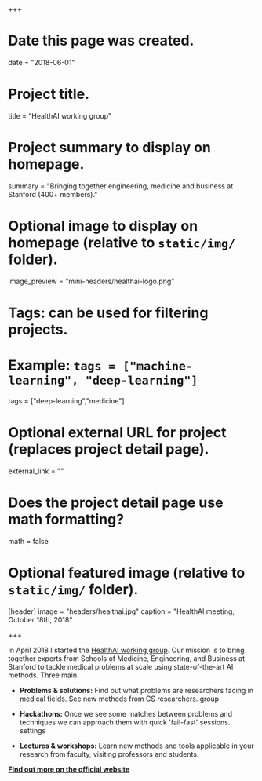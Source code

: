 +++
# Date this page was created.
date = "2018-06-01"

# Project title.
title = "HealthAI working group"

# Project summary to display on homepage.
summary = "Bringing together engineering, medicine and business at Stanford (400+ members)."

# Optional image to display on homepage (relative to `static/img/` folder).
image_preview = "mini-headers/healthai-logo.png"

# Tags: can be used for filtering projects.
# Example: `tags = ["machine-learning", "deep-learning"]`
tags = ["deep-learning","medicine"]

# Optional external URL for project (replaces project detail page).
external_link = ""

# Does the project detail page use math formatting?
math = false

# Optional featured image (relative to `static/img/` folder).
[header]
image = "headers/healthai.jpg"
caption = "HealthAI meeting, October 18th, 2018"

+++

In April 2018 I started the [HealthAI working group](http://healthai.stanford.edu/). Our mission is to bring together experts from Schools of Medicine, Engineering, and Business at Stanford to tackle medical problems at scale using state-of-the-art AI methods. Three main

* **Problems & solutions:** Find out what problems are researchers facing in medical fields. See new methods from CS researchers.
group
* **Hackathons:** Once we see some matches between problems and techniques we can approach them with quick 'fail-fast' sessions.
settings

* **Lectures & workshops:** Learn new methods and tools applicable in your research from faculty, visiting professors and students.

**[Find out more on the official website](http://healthai.stanford.edu/)**